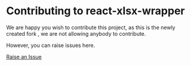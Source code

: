 # Contributing to react-xlsx-wrapper

We are happy you wish to contribute this project, as this is the newly created fork , we are not allowing anybody to contribute. 

However, you can raise issues here.

[Raise an Issue](https://github.com/AS-Devs/react-excel-export/issues)